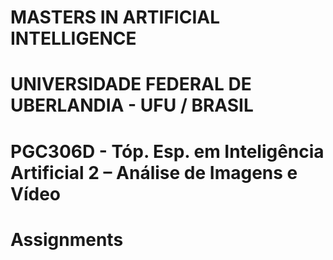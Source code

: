 # MASTERS IN ARTIFICIAL INTELLIGENCE
# UNIVERSIDADE FEDERAL DE UBERLANDIA - UFU / BRASIL 
# PGC306D - Tóp. Esp. em Inteligência Artificial 2 – Análise de Imagens e Vídeo
# Assignments
